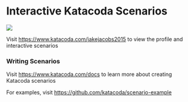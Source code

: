 # Interactive Katacoda Scenarios

[![](http://shields.katacoda.com/katacoda/jakejacobs2015/count.svg)](https://www.katacoda.com/jakejacobs2015 "Get your profile on Katacoda.com")

Visit https://www.katacoda.com/jakejacobs2015 to view the profile and interactive scenarios

### Writing Scenarios
Visit https://www.katacoda.com/docs to learn more about creating Katacoda scenarios

For examples, visit https://github.com/katacoda/scenario-example
